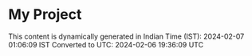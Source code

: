 # My Project

This content is dynamically generated in Indian Time (IST): 2024-02-07 01:06:09 IST
Converted to UTC: 2024-02-06 19:36:09 UTC
